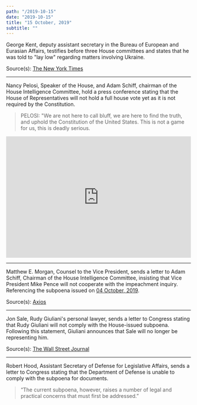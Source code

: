 ```yaml
---
path: "/2019-10-15"
date: "2019-10-15"
title: "15 October, 2019"
subtitle: ""
---
```


George Kent, deputy assistant secretary in the Bureau of European and Eurasian Affairs, testifies before three House committees and states that he was told to "lay low" regarding matters involving Ukraine.

<span class="sources">
Source(s): <a href="https://www.nytimes.com/2019/10/15/us/politics/impeachment-george-kent-state.html" target="_blank" rel="noopener noreferrer">The New York Times</a>
</span>

---

Nancy Pelosi, Speaker of the House, and Adam Schiff, chairman of the House Intelligence Committee, hold a press conference stating that the House of Representatives will not hold a full house vote yet as it is not required by the Constitution.

> PELOSI: "We are not here to call bluff, we are here to find the truth, and  uphold the Constitution of the United States. This is not a game for us, this is deadly serious.

<iframe width="100%" height="330px" style="margin-bottom: 0;" src='https://www.c-span.org/video/standalone/?465344-1/us-house-holds-impeachment-inquiry-vote' allowfullscreen='allowfullscreen' frameborder=0></iframe>

---

Matthew E. Morgan, Counsel to the Vice President, sends a letter to Adam Schiff, Chairman of the House Intelligence Committee, insisting that Vice President Mike Pence will not cooperate with the impeachment inquiry. Referencing the subpoena issued on <a href="#2019-10-04">04 October, 2019</a>.

<span class="sources">
Source(s): <a href="https://www.axios.com/mike-pence-house-impeachment-inquiry-c3812c61-e1bb-4212-bbb2-7a0544b6d5c6.html" target="_blank" rel="noopener noreferrer">Axios</a>
</span>

---

Jon Sale, Rudy Giuliani's personal lawyer, sends a letter to Congress stating that Rudy Giuliani will not comply with the House-issued subpoena. Following this statement, Giuliani announces that Sale will no longer be representing him.

<tweet id="1184188228141756417"></id>

<span class="sources">
Source(s): <a href="https://www.wsj.com/articles/giuliani-says-he-wont-comply-with-congressional-subpoena-11571167896" target="_blank" rel="noopener noreferrer">The Wall Street Journal</a>
</span>

---

Robert Hood, Assistant Secretary of Defense for Legislative Affairs, sends a letter to Congress stating that the Department of Defense is unable to comply with the subpoena for documents.

> “The current subpoena, however, raises a number of legal and practical concerns that must first be addressed.”

<tweet id="1184241169351565313"></tweet>